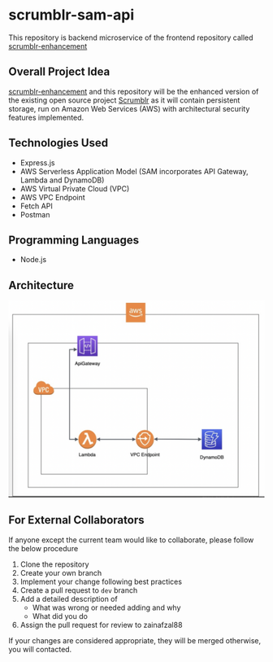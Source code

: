 # scrumblr-sam-api

This repository is backend microservice of the frontend repository called [scrumblr-enhancement](https://github.com/zainafzal88/scrumblr-enhancement)

## Overall Project Idea

[scrumblr-enhancement](https://github.com/zainafzal88/scrumblr-enhancement) and this repository will be the enhanced version of the existing open source project [Scrumblr](http://scrumblr.ca/) as it will contain persistent storage, run on Amazon Web Services (AWS) with architectural security features implemented.

## Technologies Used
* Express.js
* AWS Serverless Application Model (SAM incorporates API Gateway, Lambda and DynamoDB) 
* AWS Virtual Private Cloud (VPC)
* AWS VPC Endpoint
* Fetch API
* Postman

## Programming Languages

* Node.js

## Architecture

![](architecture-diagram.jpeg)

## For External Collaborators

If anyone except the current team would like to collaborate, please follow the below procedure

1. Clone the repository
2. Create your own branch
3. Implement your change following best practices
4. Create a pull request to `dev` branch
5. Add a detailed description of
   * What was wrong or needed adding and why
   * What did you do
6. Assign the pull request for review to zainafzal88

If your changes are considered appropriate, they will be merged otherwise, you will contacted.